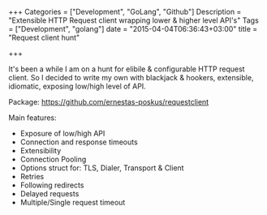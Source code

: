 +++
Categories = ["Development", "GoLang", "Github"]
Description = "Extensible HTTP Request client wrapping lower & higher level API's"
Tags = ["Development", "golang"]
date = "2015-04-04T06:36:43+03:00"
title = "Request client hunt"

+++

It's been a while I am on a hunt for elibile & configurable HTTP request client.
So I decided to write my own with blackjack & hookers, extensible, idiomatic,
exposing low/high level of API.

Package: https://github.com/ernestas-poskus/requestclient

Main features:

- Exposure of low/high API
- Connection and response timeouts
- Extensibility
- Connection Pooling
- Options struct for: TLS, Dialer, Transport & Client
- Retries
- Following redirects
- Delayed requests
- Multiple/Single request timeout
